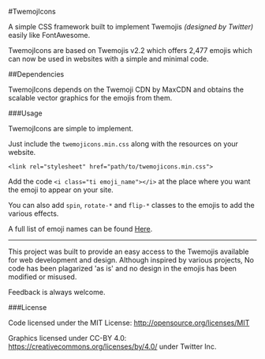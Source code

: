 #TwemojIcons

A simple CSS framework built to implement Twemojis _(designed by Twitter)_ easily like FontAwesome.

TwemojIcons are based on Twemojis v2.2 which offers 2,477 emojis which can now be used in websites with a simple and minimal code. 

##Dependencies

TwemojIcons depends on the Twemoji CDN by MaxCDN and obtains the scalable vector graphics for the emojis from them. 

###Usage

TwemojIcons are simple to implement.

Just include the `twemojicons.min.css` along with the resources on your website. 

```
<link rel="stylesheet" href="path/to/twemojicons.min.css">
```

Add the code `<i class="ti emoji_name"></i>` at the place where you want the emoji to appear on your site. 

You can also add `spin`, `rotate-*` and `flip-*` classes to the emojis to add the various effects.

A full list of emoji names can be found <a href="http://atulbhats.com/">Here</a>.

---

This project was built to provide an easy access to the Twemojis available for web development and design. Although inspired by various projects, No code has been plagarized 'as is' and no design in the emojis has been modified or misused. 

Feedback is always welcome.

###License

Code licensed under the MIT License: http://opensource.org/licenses/MIT

Graphics licensed under CC-BY 4.0: https://creativecommons.org/licenses/by/4.0/ under Twitter Inc.